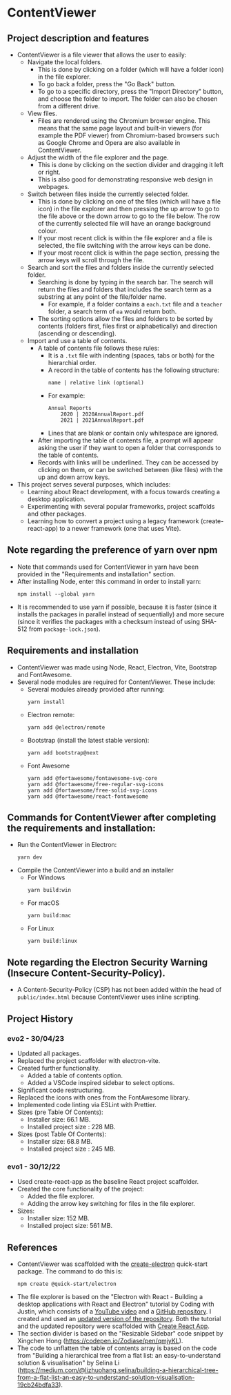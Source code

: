 # ContentViewer
## Project description and features
* ContentViewer is a file viewer that allows the user to easily:
    * Navigate the local folders.
        * This is done by clicking on a folder (which will have a folder icon) in the file explorer.
        * To go back a folder, press the "Go Back" button.
        * To go to a specific directory, press the "Import Directory" button, and choose the folder to import. The folder can also be chosen from a different drive.
    * View files.
        * Files are rendered using the Chromium browser engine. This means that the same page layout and built-in viewers (for example the PDF viewer) from Chromium-based browsers such as Google Chrome and Opera are also available in ContentViewer.
    * Adjust the width of the file explorer and the page.
        * This is done by clicking on the section divider and dragging it left or right.
        * This is also good for demonstrating responsive web design in webpages.
    * Switch between files inside the currently selected folder.
        * This is done by clicking on one of the files (which will have a file icon) in the file explorer and then pressing the up arrow to go to the file above or the down arrow to go to the file below. The row of the currently selected file will have an orange background colour.
        * If your most recent click is within the file explorer and a file is selected, the file switching with the arrow keys can be done.
        * If your most recent click is within the page section, pressing the arrow keys will scroll through the file.
    * Search and sort the files and folders inside the currently selected folder.
        * Searching is done by typing in the search bar. The search will return the files and folders that includes the search term as a substring at any point of the file/folder name. 
            * For example, if a folder contains a `each.txt` file and a `teacher` folder, a search term of `ea` would return both.
        * The sorting options allow the files and folders to be sorted by contents (folders first, files first or alphabetically) and direction (ascending or descending).
    * Import and use a table of contents.
        * A table of contents file follows these rules: 
            * It is a `.txt` file with indenting (spaces, tabs or both) for the hierarchial order. 
            * A record in the table of contents has the following structure:
                ```
                name | relative link (optional)
                ```
            * For example:
                ```
                Annual Reports
                    2020 | 2020AnnualReport.pdf
                    2021 | 2021AnnualReport.pdf
                ```
            * Lines that are blank or contain only whitespace are ignored.
        * After importing the table of contents file, a prompt will appear asking the user if they want to open a folder that corresponds to the table of contents.
        * Records with links will be underlined. They can be accessed by clicking on them, or can be switched between (like files) with the up and down arrow keys.
* This project serves several purposes, which includes:
    * Learning about React development, with a focus towards creating a desktop application.
    * Experimenting with several popular frameworks, project scaffolds and other packages.
    * Learning how to convert a project using a legacy framework (create-react-app) to a newer framework (one that uses Vite).

## Note regarding the preference of yarn over npm
* Note that commands used for ContentViewer in yarn have been provided in the "Requirements and installation" section.
* After installing Node, enter this command in order to install yarn: 
    ```
    npm install --global yarn
    ```
* It is recommended to use yarn if possible, because it is faster (since it installs the packages in parallel instead of sequentially) and more secure (since it verifies the packages with a checksum instead of using SHA-512 from `package-lock.json`).

## Requirements and installation
* ContentViewer was made using Node, React, Electron, Vite, Bootstrap and FontAwesome.
* Several node modules are required for ContentViewer. These include:
    * Several modules already provided after running:
        ```
        yarn install
        ```
    * Electron remote:
        ```
        yarn add @electron/remote
        ```
    * Bootstrap (install the latest stable version):
        ```
        yarn add bootstrap@next
        ```
    * Font Awesome
        ```
        yarn add @fortawesome/fontawesome-svg-core
        yarn add @fortawesome/free-regular-svg-icons
        yarn add @fortawesome/free-solid-svg-icons
        yarn add @fortawesome/react-fontawesome
        ```

## Commands for ContentViewer after completing the requirements and installation:
* Run the ContentViewer in Electron:
    ```
    yarn dev
    ```
* Compile the ContentViewer into a build and an installer
    * For Windows
        ```
        yarn build:win
        ```
    * For macOS
        ```
        yarn build:mac
        ```
    * For Linux
        ```
        yarn build:linux
        ```
    
## Note regarding the Electron Security Warning (Insecure Content-Security-Policy).
* A Content-Security-Policy (CSP) has not been added within the head of `public/index.html` because ContentViewer uses inline scripting.

## Project History
### evo2 - 30/04/23
* Updated all packages.
* Replaced the project scaffolder with electron-vite.
* Created further functionality.
    * Added a table of contents option.
    * Added a VSCode inspired sidebar to select options.
* Significant code restructuring.
* Replaced the icons with ones from the FontAwesome library.
* Implemented code linting via ESLint with Prettier.
* Sizes (pre Table Of Contents): 
    * Installer size: 66.1 MB.
    * Installed project size : 228 MB.
* Sizes (post Table Of Contents): 
    * Installer size: 68.8 MB.
    * Installed project size : 245 MB.

### evo1 - 30/12/22
* Used create-react-app as the baseline React project scaffolder.
* Created the core functionality of the project:
    * Added the file explorer.
    * Adding the arrow key switching for files in the file explorer.
* Sizes: 
    * Installer size: 152 MB.
    * Installed project size: 561 MB.

## References
* ContentViewer was scaffolded with the [create-electron](https://github.com/alex8088/electron-vite) quick-start package. The command to do this is:
    ```
    npm create @quick-start/electron
    ```
* The file explorer is based on the "Electron with React - Building a desktop applications with React and Electron" tutorial by Coding with Justin, which consists of a [YouTube video](https://www.youtube.com/watch?v=oAaS9ix8pes) and a [GitHub repository](https://github.com/codingwithjustin/react-electron). I created and used an [updated version of the repository](https://github.com/NigelBell/react-electron). Both the tutorial and the updated repository were scaffolded with [Create React App](https://github.com/facebook/create-react-app).
* The section divider is based on the "Resizable Sidebar" code snippet by Xingchen Hong (https://codepen.io/Zodiase/pen/qmjyKL).
* The code to unflatten the table of contents array is based on the code from "Building a hierarchical tree from a flat list: an easy-to-understand solution & visualisation" by Selina Li (https://medium.com/@lizhuohang.selina/building-a-hierarchical-tree-from-a-flat-list-an-easy-to-understand-solution-visualisation-19cb24bdfa33).